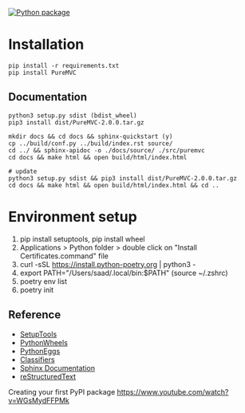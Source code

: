 [![Python package](https://github.com/saadshams/puremvc-python-multicore-framework/actions/workflows/python-package.yml/badge.svg)](https://github.com/saadshams/puremvc-python-multicore-framework/actions/workflows/python-package.yml)

# Installation

```commandline
pip install -r requirements.txt 
pip install PureMVC
```

## Documentation

```commandline
python3 setup.py sdist (bdist_wheel)
pip3 install dist/PureMVC-2.0.0.tar.gz

mkdir docs && cd docs && sphinx-quickstart (y)
cp ../build/conf.py ../build/index.rst source/
cd ../ && sphinx-apidoc -o ./docs/source/ ./src/puremvc
cd docs && make html && open build/html/index.html

# update
python3 setup.py sdist && pip3 install dist/PureMVC-2.0.0.tar.gz
cd docs && make html && open build/html/index.html && cd ..
```

# Environment setup

1) pip install setuptools, pip install wheel
2) Applications > Python folder > double click on "Install Certificates.command" file
3) curl -sSL https://install.python-poetry.org | python3 -
4) export PATH="/Users/saad/.local/bin:$PATH" (source ~/.zshrc)
5) poetry env list
6) poetry init

## Reference

* [SetupTools](https://setuptools.pypa.io/en/latest/index.html)
* [PythonWheels](https://pythonwheels.com)
* [PythonEggs](http://peak.telecommunity.com/DevCenter/PythonEggs)
* [Classifiers](https://pypi.org/classifiers/)
* [Sphinx Documentation](https://www.sphinx-doc.org/en/master/index.html)
* [reStructuredText](https://www.sphinx-doc.org/en/master/usage/restructuredtext/index.html)

Creating your first PyPI package
https://www.youtube.com/watch?v=WGsMydFFPMk
